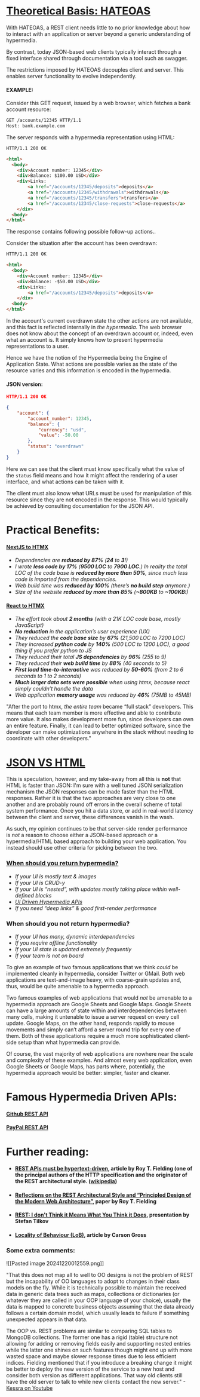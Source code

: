 # [Theoretical Basis: HATEOAS](https://htmx.org/essays/hateoas/)

With HATEOAS, a REST client needs little to no prior knowledge about how to interact with an application or server beyond a generic understanding of hypermedia.

By contrast, today JSON-based web clients typically interact through a fixed interface shared through documentation via a tool such as swagger.

The restrictions imposed by HATEOAS decouples client and server. This enables server functionality to evolve independently.
#### EXAMPLE:

Consider this GET request, issued by a web browser, which fetches a bank account resource:

```txt
GET /accounts/12345 HTTP/1.1
Host: bank.example.com
```

The server responds with a hypermedia representation using HTML:

```html
HTTP/1.1 200 OK

<html>
  <body>
    <div>Account number: 12345</div>
    <div>Balance: $100.00 USD</div>
    <div>Links:
        <a href="/accounts/12345/deposits">deposits</a>
        <a href="/accounts/12345/withdrawals">withdrawals</a>
        <a href="/accounts/12345/transfers">transfers</a>
        <a href="/accounts/12345/close-requests">close-requests</a>
    </div>
  <body>
</html>
```

The response contains following possible follow-up actions..

Consider the situation after the account has been overdrawn:

```html
HTTP/1.1 200 OK

<html>
  <body>
    <div>Account number: 12345</div>
    <div>Balance: -$50.00 USD</div>
    <div>Links:
        <a href="/accounts/12345/deposits">deposits</a>
    </div>
  <body>
</html>
```

In the account's current overdrawn state the other actions are not available, and this fact is reflected internally in _the hypermedia_. The web browser does not know about the concept of an overdrawn account or, indeed, even what an account is. It simply knows how to present hypermedia representations to a user.

Hence we have the notion of the Hypermedia being the Engine of Application State. What actions are possible varies as the state of the resource varies and this information is encoded in the hypermedia.
#### JSON version:

```json
HTTP/1.1 200 OK

{
    "account": {
        "account_number": 12345,
        "balance": {
            "currency": "usd",
            "value": -50.00
        },
        "status": "overdrawn"
    }
}
```

Here we can see that the client must know specifically what the value of the `status` field means and how it might affect the rendering of a user interface, and what actions can be taken with it.

The client must also know what URLs must be used for manipulation of this resource since they are not encoded in the response. This would typically be achieved by consulting documentation for the JSON API.

# Practical Benefits:

#### [NextJS to HTMX](https://htmx.org/essays/a-real-world-nextjs-to-htmx-port/)

- _Dependencies are **reduced by 87%** (**24** to **3**!)_
- _I wrote **less code by 17%** (**9500 LOC** to **7900 LOC**.) In reality the total LOC of the code base is **reduced by more than 50%**, since much less code is imported from the dependencies._
- _Web build time was **reduced by 100%** (there’s **no build step** anymore.)_
- _Size of the website **reduced by more than 85%** (**~800KB** to **~100KB**!)_
#### [React to HTMX](https://htmx.org/essays/a-real-world-react-to-htmx-port/)

- _The effort took about **2 months** (with a 21K LOC code base, mostly JavaScript)_
- _**No reduction** in the application’s user experience (UX)_
- _They reduced the **code base size** by **67%** (21,500 LOC to 7200 LOC)_
- _They _increased_ **python code** by **140%** (500 LOC to 1200 LOC), a good thing if you prefer python to JS_
- _They reduced their total **JS dependencies** by **96%** (255 to 9)_
- _They reduced their **web build time** by **88%** (40 seconds to 5)_
- _**First load time-to-interactive** was reduced by **50-60%** (from 2 to 6 seconds to 1 to 2 seconds)_
- _**Much larger data sets were possible** when using htmx, because react simply couldn’t handle the data_
- _Web application **memory usage** was reduced by **46%** (75MB to 45MB)_

"After the port to htmx, _the entire team_ became “full stack” developers. This means that each team member is more effective and able to contribute more value. It also makes development more fun, since developers can own an entire feature. Finally, it can lead to better optimized software, since the developer can make optimizations anywhere in the stack without needing to coordinate with other developers."

# [JSON VS HTML](https://github.com/1cg/html-json-speed-comparison)

This is speculation, however, and my take-away from all this is **not** that HTML is faster than JSON: I'm sure with a well tuned JSON serialization mechanism the JSON responses can be made faster than the HTML responses. Rather it is that the two approaches are very close to one another and are probably round off errors in the overall scheme of total system performance. Once you hit a data store, or add in real-world latency between the client and server, these differences vanish in the wash.

As such, my opinion continues to be that server-side render performance is _not_ a reason to choose either a JSON-based approach or a hypermedia/HTML based approach to building your web application. You instead should use other criteria for picking between the two.

### [When should you return hypermedia?](https://htmx.org/essays/when-to-use-hypermedia/)

-  _If your UI is mostly text & images_
- _If your UI is CRUD-y_
- _If your UI is “nested”, with updates mostly taking place within well-defined blocks_
- _[UI Driven Hypermedia APIs](https://htmx.org/essays/hypermedia-apis-vs-data-apis/)_
- _If you need “deep links” & good first-render performance_

### When should you not return hypermedia?

- _If your UI has many, dynamic interdependencies_
- _If you require offline functionality_
- _If your UI state is updated extremely frequently_
- _If your team is not on board_

To give an example of two famous applications that we think _could_ be implemented cleanly in hypermedia, consider Twitter or GMail. Both web applications are text-and-image heavy, with coarse-grain updates and, thus, would be quite amenable to a hypermedia approach.

Two famous examples of web applications that would _not_ be amenable to a hypermedia approach are Google Sheets and Google Maps. Google Sheets can have a large amounts of state within and interdependencies between many cells, making it untenable to issue a server request on every cell update. Google Maps, on the other hand, responds rapidly to mouse movements and simply can’t afford a server round trip for every one of them. Both of these applications require a much more sophisticated client-side setup than what hypermedia can provide.

Of course, the vast majority of web applications are nowhere near the scale and complexity of these examples. And almost every web application, even Google Sheets or Google Maps, has parts where, potentially, the hypermedia approach would be better: simpler, faster and cleaner.

# Famous Hypermedia Driven APIs:
#### [Github REST API](https://docs.github.com/en/rest/using-the-rest-api/getting-started-with-the-rest-api?apiVersion=2022-11-28#hypermedia)
#### [PayPal REST API](https://developer.paypal.com/api/rest/responses/#hateoas-links)

# Further reading:

- #### [REST APIs must be hypertext-driven](https://roy.gbiv.com/untangled/2008/rest-apis-must-be-hypertext-driven "Permanent Link: REST APIs must be hypertext-driven"), article by Roy T. Fielding (one of the principal authors of the HTTP specification and the originator of the REST architectural style. ([wikipedia](https://en.wikipedia.org/wiki/Roy_Fielding))
- #### [Reflections on the REST Architectural Style and “Principled Design of the Modern Web Architecture”](https://static.googleusercontent.com/media/research.google.com/en//pubs/archive/46310.pdf), paper by Roy T. Fielding
- #### [REST: I don't Think it Means What You Think it Does](https://www.youtube.com/watch?v=pspy1H6A3FM), presentation by Stefan Tilkov
- #### [Locality of Behaviour (LoB)](https://htmx.org/essays/locality-of-behaviour/), article by Carson Gross

### Some extra comments:

![[Pasted image 20241220012559.png]]

"That this does not map all to well to OO designs is not the problem of REST but the incapability of OO languages to adopt to changes in their class models on the fly. While it is technically possible to maintain the received data in generic data trees such as maps, collections or dictionaries (or whatever they are called in your OOP language of your choice), usually the data is mapped to concrete business objects assuming that the data already follows a certain domain model, which usually leads to failure if something unexpected appears in that data.

The OOP vs. REST problems are similar to comparing SQL tables to MongoDB collections. The former one has a rigid (table) structure not allowing for adding or removing fields easily and supporting nested entries while the latter one shines on such features though might end up with more wasted space and maybe slower response times due to less efficient indices. Fielding mentioned that if you introduce a breaking change it might be better to deploy the new version of the service to a new host and consider both version as different applications. That way old clients still have the old server to talk to while new clients contact the new server."
-[Kessra on Youtube](https://www.youtube.com/watch?v=pspy1H6A3FM&lc=UgylvdFczunLxdJQJMZ4AaABAg.8dl6k_neMhw8rqXi2za7Yt)